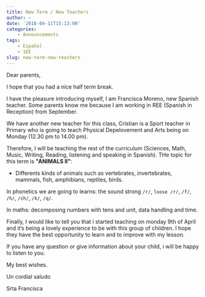 ```yaml
---
title: New Term / New Teachers
author: ~
date: '2018-04-11T15:13:00'
categories:
    - Announcements
tags:
    - Español
    - 1EE
slug: new-term-new-teachers
---
```


Dear parents,

I hope that you had a nice half term break.

I have the pleasure introducing myself, I am Francisca Moreno, new Spanish teacher. Some parents know me because I am working in REE (Spanish in Reception) from September. 

We have another new teacher for this class, Cristian is a  Sport teacher in Primary who is going to teach Physical Depelovement and Arts being on Monday (12.30 pm to 14.00 pm).

Therefore, I will be teaching the rest of the curriculum (Sciences, Math, Music, Writing, Reading, listening and speaking in Spanish). THe topic for this term is **"ANIMALS II"**:

* Differents kinds of animals such as vertebrates, invertebrates, mammals, fish, amphibians, reptiles, birds.

In phonetics we are going to learns: the sound strong `/r/`, `loose /r/`, `/f/`, `/h/`, `/ch/`, `/k/`, `/q/`.

In maths: decomposing numbers with tens and unit, data handling and time.

Finally, I would like to tell you that i started teaching on monday 9th of April and it’s being a lovely experience to be with this group of children. I hope they have the best opportunity to learn  and to improve with my lesson.

If you have any question or give information about your child, i will be happy to listen to you. 

My best wishes.


Un cordial saludo

Srta Francisca 
